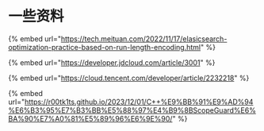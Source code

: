 # 一些资料

{% embed url="https://tech.meituan.com/2022/11/17/elasicsearch-optimization-practice-based-on-run-length-encoding.html" %}

{% embed url="https://developer.jdcloud.com/article/3001" %}

{% embed url="https://cloud.tencent.com/developer/article/2232218" %}

{% embed url="https://r00tk1ts.github.io/2023/12/01/C++%E9%BB%91%E9%AD%94%E6%B3%95%E7%B3%BB%E5%88%97%E4%B9%8BScopeGuard%E6%BA%90%E7%A0%81%E5%89%96%E6%9E%90/" %}
